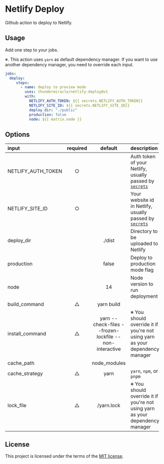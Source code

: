 # Netlify Deploy

Github action to deploy to Netlify.

## Usage

Add one step to your jobs.

※. This action uses `yarn` as default dependency manager. If you want to use another dependency manager, you need to override each input.

```yaml
jobs:
  deploy:
     steps:
       - name: deploy to preview mode
         uses: thundermiracle/netlify-deploy@v1
         with:
           NETLIFY_AUTH_TOKEN: ${{ secrets.NETLIFY_AUTH_TOKEN}}
           NETLIFY_SITE_ID: ${{ secrets.NETLIFY_SITE_ID}}
           deploy_dir: "./public"
           production: false
           node: ${{ matrix.node }}
```

## Options

| input | required | default | description |
| :--- | :--: | :-: | :--- |
| NETLIFY_AUTH_TOKEN | ○ |  | Auth token of your Netlify, usually passed by [`secrets`](https://docs.github.com/en/actions/security-guides/encrypted-secrets) |
| NETLIFY_SITE_ID | ○ |  | Your website id in Netlify, usually passed by [`secrets`](https://docs.github.com/en/actions/security-guides/encrypted-secrets) |
| deploy_dir |  | ./dist | Directory to be uploaded to Netlify |
| production |  | false | Deploy to production mode flag |
| node |  | 14 | Node version to run deployment |
| build_command | △ | yarn build | |
| install_command | △ | yarn --check-files --frozen-lockfile --non-interactive | ※ You should override it if you're not using yarn as your dependency manager |
| cache_path | | node_modules | |
| cache_strategy | △ | yarn | `yarn`, `npm`, or `pnpm` |
| lock_file | △ | /yarn.lock | ※ You should override it if you're not using yarn as your dependency manager |

## License

This project is licensed under the terms of the [MIT license](/LICENSE).